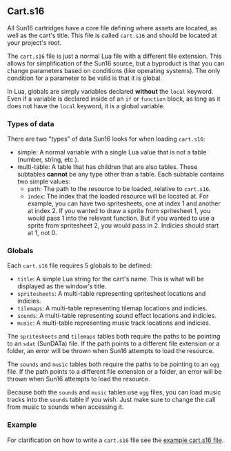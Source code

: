 ## Cart.s16
All Sun16 cartridges have a core file defining where assets
are located, as well as the cart's title. This file is
called `cart.s16` and should be located at your project's
root.  

The `cart.s16` file is just a normal Lua file with a different
file extension. This allows for simplification of the Sun16 
source, but a byproduct is that you can change parameters based
on conditions (like operating systems). The only condition for
a parameter to be valid is that it is global.  

In Lua, globals are simply variables declared **without** the
`local` keyword. Even if a variable is declared inside of an
`if` or `function` block, as long as it does not have the `local`
keyword, it is a global variable.  

### Types of data
There are two "types" of data Sun16 looks for when loading `cart.s16`:
- simple: A normal variable with a single Lua value that is not a
          table (number, string, etc.).
- multi-table: A table that has children that are also tables. These
               subtables **cannot** be any type other than a table.
               Each subtable contains two simple values:
    - `path`: The path to the resource to be loaded, relative to
              `cart.s16`.
    - `index`: The index that the loaded resource will be located
               at. For example, you can have two spritesheets, one
               at index 1 and another at index 2. If you wanted to
               draw a sprite from spritesheet 1, you would pass 1
               into the relevant function. But if you wanted to use
               a sprite from spritesheet 2, you would pass in 2.
               Indicies should start at 1, not 0.

### Globals
Each `cart.s16` file requires 5 globals to be defined:
- `title`: A simple Lua string for the cart's name. This is what
           will be displayed as the window's title.
- `spritesheets`: A multi-table representing spritesheet locations
                  and indicies.
- `tilemaps`: A multi-table representing tilemap locations and
              indicies.
- `sounds`: A multi-table representing sound effect locations and
            indicies.
- `music`: A multi-table representing music track locations and
           indicies.

The `spritesheets` and `tilemaps` tables both require the paths
to be pointing to an `sdat` (SunDATa) file. If the path points
to a different file extension or a folder, an error will be 
thrown when Sun16 attempts to load the resource.  

The `sounds` and `music` tables both require the paths to be
pointing to an `ogg` file. If the path points to a different
file extension or a folder, an error will be thrown when 
Sun16 attempts to load the resource.  

Because both the `sounds` and `music` tables use `ogg` files,
you can load music tracks into the `sounds` table if you wish.
Just make sure to change the call from music to sounds when
accessing it.

### Example
For clarification on how to write a `cart.s16` file see the
[example cart.s16 file](example/cart.s16).

